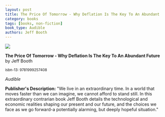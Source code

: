 ```yaml
---
layout: post
title: The Price Of Tomorrow - Why Deflation Is The Key To An Abundant Future
category: books
tags: [books, non-fiction]
book_type: Audible
authors: Jeff Booth
---
```


<img src="http://books.google.com/books/content?id=dFftywEACAAJ&printsec=frontcover&img=1&zoom=1&source=gbs_api"/>

**The Price Of Tomorrow - Why Deflation Is The Key To An Abundant Future** by Jeff Booth

<sup>isbn-13: 9781999257408</sup>

*Audible*

**Publisher's Description:**
"We live in an extraordinary time. In a world that moves faster than we can
imagine, we cannot afford to stand still. In this extraordinary contrarian
book Jeff Booth details the technological and economic realities shaping
our present and our future, and the choices we face as we go forward-a
potentially alarming, but deeply hopeful situation."